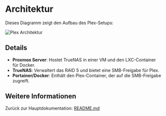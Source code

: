 # Architektur

Dieses Diagramm zeigt den Aufbau des Plex-Setups:

![Plex Architektur](./plex_architektur.png)

## Details
- **Proxmox Server**: Hostet TrueNAS in einer VM und den LXC-Container für Docker.
- **TrueNAS**: Verwaltert das RAID 5 und bietet eine SMB-Freigabe für Plex.
- **Portainer/Docker**: Enthält den Plex-Container, der auf die SMB-Freigabe zugreift.

## Weitere Informationen
Zurück zur Hauptdokumentation: [README.md](../README.md)
